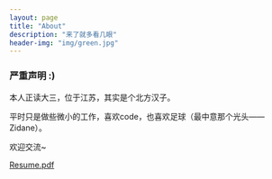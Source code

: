 ```yaml
---
layout: page
title: "About"
description: "来了就多看几眼" 
header-img: "img/green.jpg"
---
```


### 严重声明 :)

本人正读大三，位于江苏，其实是个北方汉子。

平时只是做些微小的工作，喜欢code，也喜欢足球（最中意那个光头——Zidane）。

欢迎交流~

[Resume.pdf](/docs/resume.pdf)





